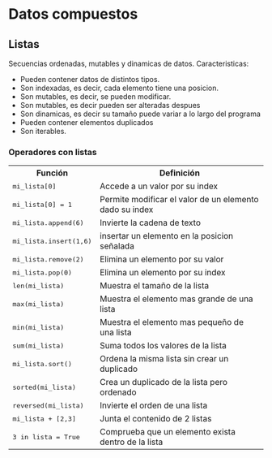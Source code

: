 # Datos compuestos
## Listas
Secuencias ordenadas, mutables y dinamicas de datos.
Caracteristicas:
- Pueden contener datos de distintos tipos.
- Son indexadas, es decir, cada elemento tiene una posicion.
- Son mutables, es decir, se pueden modificar.
- Son mutables, es decir pueden ser alteradas despues
- Son dinamicas, es decir su tamaño puede variar a lo largo del programa
- Pueden contener elementos duplicados
- Son iterables.
### Operadores con listas
<table>
    <tr>
        <th>Función</th>
        <th>Definición</th>
    </tr>
    <tr>
        <td><kbd> mi_lista[0]</kbd></td>
        <td>Accede a un valor por su index</td>
    </tr>
    <tr>
        <td><kbd> mi_lista[0] = 1</kbd></td>
        <td>Permite modificar el valor de un elemento dado su index</td>
    </tr>
    <tr>
        <td><kbd> mi_lista.append(6)</kbd></td>
        <td>Invierte la cadena de texto</td>
    </tr>
    <tr>
        <td><kbd> mi_lista.insert(1,6)</kbd></td>
        <td>insertar un elemento en la posicion señalada</td>
    </tr>
    <tr>
        <td><kbd> mi_lista.remove(2)</kbd></td>
        <td>Elimina un elemento por su valor</td>
    </tr>
    <tr>
        <td><kbd> mi_lista.pop(0) </kbd></td>
        <td>Elimina un elemento por su index</td>
    </tr>
    <tr>
        <td><kbd> len(mi_lista)</kbd></td>
        <td>Muestra el tamaño de la lista</td>
    </tr>
    <tr>
        <td><kbd> max(mi_lista) </kbd></td>
        <td>Muestra el elemento mas grande de una lista</td>
    </tr>
    <tr>
        <td><kbd> min(mi_lista) </kbd></td>
        <td>Muestra el elemento mas pequeño de una lista</td>
    </tr>
    <tr>
        <td><kbd> sum(mi_lista) </kbd></td>
        <td>Suma todos los valores de la lista</td>
    </tr>
    <tr>
        <td><kbd> mi_lista.sort() </kbd></td>
        <td>Ordena la misma lista sin crear un duplicado</td>
    </tr>
    <tr>
        <td><kbd> sorted(mi_lista) </kbd></td>
        <td>Crea un duplicado de la lista pero ordenado</td>
    </tr>
    <tr>
        <td><kbd> reversed(mi_lista) </kbd></td>
        <td>Invierte el orden de una lista</td>
    </tr>
    <tr>
        <td><kbd> mi_lista + [2,3] </kbd></td>
        <td>Junta el contenido de 2 listas</td>
    </tr>
    <tr>
        <td><kbd> 3 in lista = True </kbd></td>
        <td>Comprueba que un elemento exista dentro de la lista</td>
    </tr>
</table>